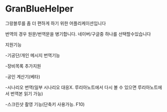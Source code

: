 # GranBlueHelper
그랑블루를 좀 더 편하게 하기 위한 어플리케이션입니다

번역의 경우 원문/번역문을 병기합니다. 네이버/구글중 하나를 선택할수있습니다

지원기능

-기공단/개인 메시지 번역기능

-장비목록 추가지원

-공인 계산기(베타)

-시나리오 번역(일부 시나리오 대응X. 루리아노트에서 다시 볼 수 있으면 루리아노트에서 번역본 읽기 가능)

-스크린샷 촬영 기능(단축키 사용가능. F10)
